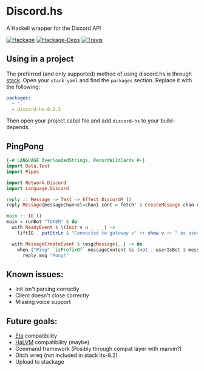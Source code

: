 # Discord.hs
A Haskell wrapper for the Discord API

[![Hackage](https://img.shields.io/hackage/v/discord-hs.svg)](http://hackage.haskell.org/package/discord-hs)
[![Hackage-Deps](https://img.shields.io/hackage-deps/v/discord-hs.svg?style=flat-square)](http://packdeps.haskellers.com/feed?needle=discord-hs)
[![Travis](https://img.shields.io/travis/jano017/Discord.hs.svg)](https://travis-ci.org/jano017/Discord.hs)

## Using in a project

The preferred (and only supported) method of using discord.hs is through [stack](https://docs.haskellstack.org/en/stable/README/). Open your `stack.yaml`
and find the `packages` section. Replace it with the following:

```yaml
packages:
  - '.'
  - discord-hs-0.1.3
```

Then open your project.cabal file and add `discord-hs` to your build-depends.


## PingPong
```haskell
{-# LANGUAGE OverloadedStrings, RecordWildCards #-}
import Data.Text
import Pipes

import Network.Discord
import Language.Discord

reply :: Message -> Text -> Effect DiscordM ()
reply Message{messageChannel=chan} cont = fetch' $ CreateMessage chan cont

main :: IO ()
main = runBot "TOKEN" $ do
  with ReadyEvent $ \(Init v u _ _ _) ->
    liftIO . putStrLn $ "Connected to gateway v" ++ show v ++ " as user " ++ show u

  with MessageCreateEvent $ \msg@Message{..} -> do
    when ("Ping" `isPrefixOf` messageContent && (not . userIsBot $ messageAuthor)) $
      reply msg "Pong!"
```

## Known issues:
- Init isn't parsing correctly
- Client doesn't close correctly
- Missing voice support

## Future goals:
- [Eta](https://github.com/typelead/eta) compatibility
- [HaLVM](https://github.com/GaloisInc/HaLVM) compatibility (maybe)
- Command framework (Posibly through compat layer with marvin?)
- Ditch wreq (not included in stack lts-8.2)
- Upload to stackage
